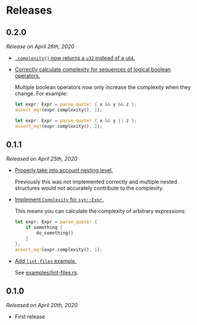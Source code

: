 # Releases

## 0.2.0

*Release on April 26th, 2020*

- [`.complexity()` now returns a `u32` instead of a `u64`.](695cf51)

- [Correctly calculate complexity for sequences of logical boolean operators.](f411aca)

  Multiple boolean operators now only increase the complexity when they change.
  For example:

  ```rust
  let expr: Expr = parse_quote! { x && y && z };
  assert_eq!(expr.complexity(), 1);

  let expr: Expr = parse_quote! { x && y || z };
  assert_eq!(expr.complexity(), 2);
  ```

[695cf51]: https://github.com/rossmacarthur/complexity/commit/695cf51d70db5d23dc257f1b0f4070edb984345a
[f411aca]: https://github.com/rossmacarthur/complexity/commit/f411acace56fba5c94f1d2187223ffb9af56be28

## 0.1.1

*Released on April 25th, 2020*

- [Properly take into account nesting level.](86429fc)

  Previously this was not implemented correctly and multiple nested structures
  would not accurately contribute to the complexity.

- [Implement `Complexity` for `syn::Expr`.](f9aa737)

  This means you can calculate the complexity of arbitrary expressions:

  ```rust
  let expr: Expr = parse_quote! {
      if something {
          do_something()
      }
  };
  assert_eq!(expr.complexity(), 1);
  ```

- [Add `lint-files` example.](fc0417a)

  See [examples/lint-files.rs](examples/lint-files.rs).

[86429fc]: https://github.com/rossmacarthur/complexity/commit/86429fc57188cd65a87da659ee9101e96594e1f2
[f9aa737]: https://github.com/rossmacarthur/complexity/commit/f9aa737586797744fd14f84f1b43197b42b4639a
[fc0417a]: https://github.com/rossmacarthur/complexity/commit/fc0417ab693154ba57b32de0a9013e92b53ebb72

## 0.1.0

*Released on April 20th, 2020*

- First release
